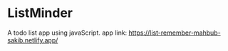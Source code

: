 # ListMinder
A todo list app using javaScript. app link: https://list-remember-mahbub-sakib.netlify.app/
